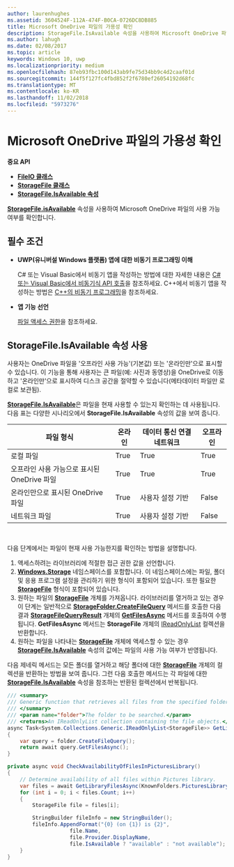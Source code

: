 ```yaml
---
author: laurenhughes
ms.assetid: 3604524F-112A-474F-B0CA-0726DC8DB885
title: Microsoft OneDrive 파일의 가용성 확인
description: StorageFile.IsAvailable 속성을 사용하여 Microsoft OneDrive 파일의 사용 가능 여부를 확인합니다.
ms.author: lahugh
ms.date: 02/08/2017
ms.topic: article
keywords: Windows 10, uwp
ms.localizationpriority: medium
ms.openlocfilehash: 87eb93fbc100d143ab9fe75d34bb9c4d2caaf01d
ms.sourcegitcommit: 144f5f127fc4fbd852f2f6780ef26054192d68fc
ms.translationtype: MT
ms.contentlocale: ko-KR
ms.lasthandoff: 11/02/2018
ms.locfileid: "5973276"
---
```

# <a name="determining-availability-of-microsoft-onedrive-files"></a>Microsoft OneDrive 파일의 가용성 확인


**중요 API**

-   [**FileIO 클래스**](https://msdn.microsoft.com/library/windows/apps/Hh701440)
-   [**StorageFile 클래스**](https://msdn.microsoft.com/library/windows/apps/BR227171)
-   [**StorageFile.IsAvailable 속성**](https://msdn.microsoft.com/library/windows/apps/windows.storage.storagefile.isavailable.aspx)

[**StorageFile.isAvailable**](https://msdn.microsoft.com/library/windows/apps/windows.storage.storagefile.isavailable.aspx) 속성을 사용하여 Microsoft OneDrive 파일의 사용 가능 여부를 확인합니다.

## <a name="prerequisites"></a>필수 조건

-   **UWP(유니버설 Windows 플랫폼) 앱에 대한 비동기 프로그래밍 이해**

    C# 또는 Visual Basic에서 비동기 앱을 작성하는 방법에 대한 자세한 내용은 [C# 또는 Visual Basic에서 비동기식 API 호출](https://msdn.microsoft.com/library/windows/apps/Mt187337)을 참조하세요. C++에서 비동기 앱을 작성하는 방법은 [C++의 비동기 프로그래밍](https://msdn.microsoft.com/library/windows/apps/Mt187334)을 참조하세요.

-   **앱 기능 선언**

    [파일 액세스 권한](file-access-permissions.md)을 참조하세요.

## <a name="using-the-storagefileisavailable-property"></a>StorageFile.IsAvailable 속성 사용

사용자는 OneDrive 파일을 '오프라인 사용 가능'(기본값) 또는 '온라인만'으로 표시할 수 있습니다. 이 기능을 통해 사용자는 큰 파일(예: 사진과 동영상)을 OneDrive로 이동하고 '온라인만'으로 표시하여 디스크 공간을 절약할 수 있습니다(메타데이터 파일만 로컬로 보관됨).

[**StorageFile.IsAvailable**](https://msdn.microsoft.com/library/windows/apps/windows.storage.storagefile.isavailable.aspx)은 파일을 현재 사용할 수 있는지 확인하는 데 사용됩니다. 다음 표는 다양한 시나리오에서 **StorageFile.IsAvailable** 속성의 값을 보여 줍니다.

| 파일 형식                              | 온라인 | 데이터 통신 연결 네트워크        | 오프라인 |
|-------------------------------------------|--------|------------------------|---------|
| 로컬 파일                                | True   | True                   | True    |
| 오프라인 사용 가능으로 표시된 OneDrive 파일 | True   | True                   | True    |
| 온라인만으로 표시된 OneDrive 파일       | True   | 사용자 설정 기반 | False   |
| 네트워크 파일                              | True   | 사용자 설정 기반 | False   |

 

다음 단계에서는 파일이 현재 사용 가능한지를 확인하는 방법을 설명합니다.

1.  액세스하려는 라이브러리에 적절한 접근 권한 값을 선언합니다.
2.  [**Windows.Storage**](https://msdn.microsoft.com/library/windows/apps/BR227346) 네임스페이스를 포함합니다. 이 네임스페이스에는 파일, 폴더 및 응용 프로그램 설정을 관리하기 위한 형식이 포함되어 있습니다. 또한 필요한 [**StorageFile**](https://msdn.microsoft.com/library/windows/apps/BR227171) 형식이 포함되어 있습니다.
3.  원하는 파일의 [**StorageFile**](https://msdn.microsoft.com/library/windows/apps/BR227171) 개체를 가져옵니다. 라이브러리를 열거하고 있는 경우 이 단계는 일반적으로 [**StorageFolder.CreateFileQuery**](https://msdn.microsoft.com/library/windows/apps/BR227252) 메서드를 호출한 다음 결과 [**StorageFileQueryResult**](https://msdn.microsoft.com/library/windows/apps/BR208046) 개체의 [**GetFilesAsync**](https://msdn.microsoft.com/library/windows/apps/br227276.aspx) 메서드를 호출하여 수행됩니다. **GetFilesAsync** 메서드는 **StorageFile** 개체의 [IReadOnlyList](http://go.microsoft.com/fwlink/p/?LinkId=324970) 컬렉션을 반환합니다.
4.  원하는 파일을 나타내는 [**StorageFile**](https://msdn.microsoft.com/library/windows/apps/BR227171) 개체에 액세스할 수 있는 경우 [**StorageFile.IsAvailable**](https://msdn.microsoft.com/library/windows/apps/windows.storage.storagefile.isavailable.aspx) 속성의 값에는 파일의 사용 가능 여부가 반영됩니다.

다음 제네릭 메서드는 모든 폴더를 열거하고 해당 폴더에 대한 [**StorageFile**](https://msdn.microsoft.com/library/windows/apps/BR227171) 개체의 컬렉션을 반환하는 방법을 보여 줍니다. 그런 다음 호출한 메서드는 각 파일에 대한 [**StorageFile.IsAvailable**](https://msdn.microsoft.com/library/windows/apps/windows.storage.storagefile.isavailable.aspx) 속성을 참조하는 반환된 컬렉션에서 반복됩니다.

```cs
/// <summary>
/// Generic function that retrieves all files from the specified folder.
/// </summary>
/// <param name="folder">The folder to be searched.</param>
/// <returns>An IReadOnlyList collection containing the file objects.</returns>
async Task<System.Collections.Generic.IReadOnlyList<StorageFile>> GetLibraryFilesAsync(StorageFolder folder)
{
    var query = folder.CreateFileQuery();
    return await query.GetFilesAsync();
}

private async void CheckAvailabilityOfFilesInPicturesLibrary()
{
    // Determine availability of all files within Pictures library.
    var files = await GetLibraryFilesAsync(KnownFolders.PicturesLibrary);
    for (int i = 0; i < files.Count; i++)
    {
        StorageFile file = files[i];

        StringBuilder fileInfo = new StringBuilder();
        fileInfo.AppendFormat("{0} (on {1}) is {2}",
                    file.Name,
                    file.Provider.DisplayName,
                    file.IsAvailable ? "available" : "not available");
    }
}
```
